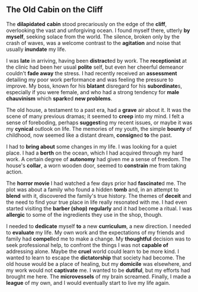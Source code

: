 ## The Old Cabin on the Cliff

The **dilapidated** **cabin** stood precariously on the edge of the **cliff**, overlooking the vast and unforgiving ocean. I found myself there, utterly **by myself**, seeking solace from the world. The silence, broken only by the crash of waves, was a welcome contrast to the **agitation** and noise that usually **inundate** my life.

I was **late** in arriving, having been **distract**ed by work. The **receptionist** at the clinic had been her usual **polite** self, but even her cheerful demeanor couldn't **fade away** the stress. I had recently received an **assessment** detailing my poor work performance and was feeling the pressure to improve. My boss, known for his **blatant** disregard for his **subordinate**s, especially if you were female, and who had a strong tendency for **male chauvinism** which **spark**ed **new problems**.

The old house, a testament to a past era, had a **grave** air about it. It was the scene of many previous dramas; it seemed to **creep** into my mind. I felt a sense of foreboding, perhaps **suggest**ing my recent issues, or maybe it was my **cynical** outlook on life. The memories of my youth, the simple **bounty** of childhood, now seemed like a distant dream, **consign**ed **to** the past.

I had to **bring about** some changes in my life. I was looking for a quiet place. I had a **berth** on the ocean, which I had acquired through my hard work. A certain degree of **autonomy** had given me a sense of freedom. The house's **collar**, a worn wooden door, seemed to **constrain** me from taking action. 

The **horror movie** I had watched a few days prior had **fascinate**d me. The plot was about a family who found a hidden **tomb** and, in an attempt to **blend** with it, discovered the family's true history. The themes of **deceit** and the need to find your true place in life really resonated with me. I had even started visiting the **barber (shop)** **regularly** and it had become a ritual. I was **allergic** to some of the ingredients they use in the shop, though.

I needed to **dedicate** myself **to** a new **curriculum**, a new direction. I needed to **evaluate** my life. My own work and the expectations of my friends and family had **compel**led me to make a change. My **thoughtful** decision was to seek professional help, to confront the things I was not **capable of** addressing alone. Maybe the **cruel** world could learn to be more kind. I wanted to learn to escape the **dictatorship** that society had become. The old house would be a place of healing, but my **domicile** was elsewhere, and my work would not **captivate** me. I wanted to be **dutiful**, but my efforts had brought me here. The **microvessels** of my brain screamed. Finally, I made a **league** of my own, and I would eventually start to live my life again.
